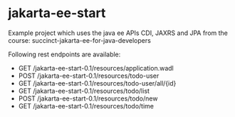 
# jakarta-ee-start

Example project which uses the java ee APIs CDI, JAXRS and JPA from the course: succinct-jakarta-ee-for-java-developers

Following rest endpoints are available: 

- GET	/jakarta-ee-start-0.1/resources/application.wadl
- POST	/jakarta-ee-start-0.1/resources/todo-user
- GET	/jakarta-ee-start-0.1/resources/todo-user/all/{id}
- GET	/jakarta-ee-start-0.1/resources/todo/list
- POST	/jakarta-ee-start-0.1/resources/todo/new
- GET	/jakarta-ee-start-0.1/resources/todo/time





